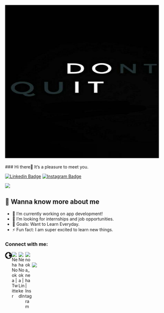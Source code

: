 <img src="1.jpg" height=500px width=100%>

<br />
<br />
### Hi there👋 It’s a pleasure to meet you.

[![Linkedin Badge](https://img.shields.io/badge/-NehaNooka-blue?style=flat-square&logo=Linkedin&logoColor=white&link=https://www.linkedin.com/in/neha-nooka-076588153)][linkedin]
[![Instagram Badge](https://img.shields.io/badge/-nooka_neha-purple?style=flat-square&logo=instagram&logoColor=white&link=https://https://www.instagram.com/nooka_neha)][instagram]

![](https://visitor-badge.glitch.me/badge?page_id=NookaNeha/NookaNeha)


##   👋 Wanna know more about me

- 🔭 I’m currently working on app development!
- 👯 I’m looking for internships and job opportunities.
- 🥅 Goals: Want to Learn Everyday.
- ⚡ Fun fact: I am super excited to learn new things.

### Connect with me:

[<img align="left" alt="" width="22px" src="https://raw.githubusercontent.com/iconic/open-iconic/master/svg/globe.svg" />][github]
[<img align="left" alt="NehaNooka | Twitter" width="22px" src="https://cdn.jsdelivr.net/npm/simple-icons@v3/icons/twitter.svg" />][twitter]
[<img align="left" alt="NehaNooka | LinkedIn" width="22px" src="https://cdn.jsdelivr.net/npm/simple-icons@v3/icons/linkedin.svg" />][linkedin]
[<img align="left" alt="nooka_neha | Instagram" width="22px" src="https://cdn.jsdelivr.net/npm/simple-icons@v3/icons/instagram.svg" />][instagram]

<br />
<br />

<img src="https://github-readme-stats.vercel.app/api?username=NookaNeha&&show_icons=true&title_color=ffffff&icon_color=bb2acf&text_color=daf7dc&bg_color=151515"/>

[twitter]: https://www.twitter.com/NehaNooka
[instagram]: https://www.instagram.com/nooka_neha
[linkedin]: https://www.linkedin.com/in/neha-nooka-076588153
[github]: https://github.com/NookaNeha
